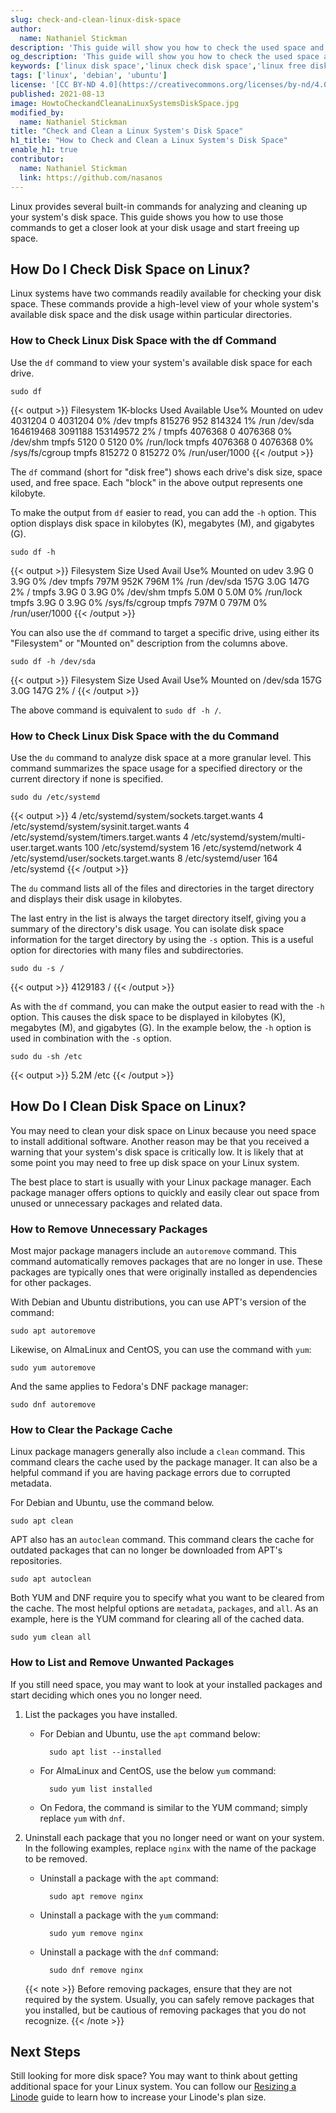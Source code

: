 ```yaml
---
slug: check-and-clean-linux-disk-space
author:
  name: Nathaniel Stickman
description: 'This guide will show you how to check the used space and free up additional disk space on your system by using the the Linux command line and the df and du commands.'
og_description: 'This guide will show you how to check the used space and free up additional disk space on your system by using the the Linux command line and the df and du commands.'
keywords: ['linux disk space','linux check disk space','linux free disk space']
tags: ['linux', 'debian', 'ubuntu']
license: '[CC BY-ND 4.0](https://creativecommons.org/licenses/by-nd/4.0)'
published: 2021-08-13
image: HowtoCheckandCleanaLinuxSystemsDiskSpace.jpg
modified_by:
  name: Nathaniel Stickman
title: "Check and Clean a Linux System's Disk Space"
h1_title: "How to Check and Clean a Linux System's Disk Space"
enable_h1: true
contributor:
  name: Nathaniel Stickman
  link: https://github.com/nasanos
---
```


Linux provides several built-in commands for analyzing and cleaning up your system's disk space. This guide shows you how to use those commands to get a closer look at your disk usage and start freeing up space.

## How Do I Check Disk Space on Linux?

Linux systems have two commands readily available for checking your disk space. These commands provide a high-level view of your whole system's available disk space and the disk usage within particular directories.

### How to Check Linux Disk Space with the df Command

Use the `df` command to view your system's available disk space for each drive.

    sudo df

{{< output >}}
Filesystem     1K-blocks    Used Available Use% Mounted on
udev             4031204       0   4031204   0% /dev
tmpfs             815276     952    814324   1% /run
/dev/sda       164619468 3091188 153149572   2% /
tmpfs            4076368       0   4076368   0% /dev/shm
tmpfs               5120       0      5120   0% /run/lock
tmpfs            4076368       0   4076368   0% /sys/fs/cgroup
tmpfs             815272       0    815272   0% /run/user/1000
{{< /output >}}

The `df` command (short for "disk free") shows each drive's disk size, space used, and free space. Each "block" in the above output represents one kilobyte.

To make the output from `df` easier to read, you can add the `-h` option. This option displays disk space in kilobytes (K), megabytes (M), and gigabytes (G).

    sudo df -h

{{< output >}}
Filesystem      Size  Used Avail Use% Mounted on
udev            3.9G     0  3.9G   0% /dev
tmpfs           797M  952K  796M   1% /run
/dev/sda        157G  3.0G  147G   2% /
tmpfs           3.9G     0  3.9G   0% /dev/shm
tmpfs           5.0M     0  5.0M   0% /run/lock
tmpfs           3.9G     0  3.9G   0% /sys/fs/cgroup
tmpfs           797M     0  797M   0% /run/user/1000
{{< /output >}}

You can also use the `df` command to target a specific drive, using either its "Filesystem" or "Mounted on" description from the columns above.

    sudo df -h /dev/sda

{{< output >}}
Filesystem      Size  Used Avail Use% Mounted on
/dev/sda        157G  3.0G  147G   2% /
{{< /output >}}

The above command is equivalent to `sudo df -h /`.

### How to Check Linux Disk Space with the du Command

Use the `du` command to analyze disk space at a more granular level. This command summarizes the space usage for a specified directory or the current directory if none is specified.

    sudo du /etc/systemd

{{< output >}}
4 /etc/systemd/system/sockets.target.wants
4 /etc/systemd/system/sysinit.target.wants
4 /etc/systemd/system/timers.target.wants
4 /etc/systemd/system/multi-user.target.wants
100 /etc/systemd/system
16 /etc/systemd/network
4 /etc/systemd/user/sockets.target.wants
8 /etc/systemd/user
164 /etc/systemd
{{< /output >}}

The `du` command lists all of the files and directories in the target directory and displays their disk usage in kilobytes.

The last entry in the list is always the target directory itself, giving you a summary of the directory's disk usage. You can isolate disk space information for the target directory by using the `-s` option. This is a useful option for directories with many files and subdirectories.

    sudo du -s /

{{< output >}}
4129183 /
{{< /output >}}

As with the `df` command, you can make the output easier to read with the `-h` option. This causes the disk space to be displayed in kilobytes (K), megabytes (M), and gigabytes (G). In the example below, the `-h` option is used in combination with the `-s` option.

    sudo du -sh /etc

{{< output >}}
5.2M /etc
{{< /output >}}

## How Do I Clean Disk Space on Linux?

You may need to clean your disk space on Linux because you need space to install additional software. Another reason may be that you received a warning that your system's disk space is critically low. It is likely that at some point you may need to free up disk space on your Linux system.

The best place to start is usually with your Linux package manager. Each package manager offers options to quickly and easily clear out space from unused or unnecessary packages and related data.

### How to Remove Unnecessary Packages

Most major package managers include an `autoremove` command. This command automatically removes packages that are no longer in use. These packages are typically ones that were originally installed as dependencies for other packages.

With Debian and Ubuntu distributions, you can use APT's version of the command:

    sudo apt autoremove

Likewise, on AlmaLinux and CentOS, you can use the command with `yum`:

    sudo yum autoremove

And the same applies to Fedora's DNF package manager:

    sudo dnf autoremove

### How to Clear the Package Cache

Linux package managers generally also include a `clean` command. This command clears the cache used by the package manager. It can also be a helpful command if you are having package errors due to corrupted metadata.

For Debian and Ubuntu, use the command below.

    sudo apt clean

APT also has an `autoclean` command. This command clears the cache for outdated packages that can no longer be downloaded from APT's repositories.

    sudo apt autoclean

Both YUM and DNF require you to specify what you want to be cleared from the cache. The most helpful options are `metadata`, `packages`, and `all`. As an example, here is the YUM command for clearing all of the cached data.

    sudo yum clean all

### How to List and Remove Unwanted Packages

If you still need space, you may want to look at your installed packages and start deciding which ones you no longer need.

1. List the packages you have installed.

    - For Debian and Ubuntu, use the `apt` command below:

            sudo apt list --installed

    - For AlmaLinux and CentOS, use the below `yum` command:

            sudo yum list installed

    - On Fedora, the command is similar to the YUM command; simply replace `yum` with `dnf`.

1. Uninstall each package that you no longer need or want on your system. In the following examples, replace `nginx` with the name of the package to be removed.

    - Uninstall a package with the `apt` command:

            sudo apt remove nginx

    - Uninstall a package with the `yum` command:

            sudo yum remove nginx

    - Uninstall a package with the `dnf` command:

            sudo dnf remove nginx

    {{< note >}}
Before removing packages, ensure that they are not required by the system. Usually, you can safely remove packages that you installed, but be cautious of removing packages that you do not recognize.
    {{< /note >}}

## Next Steps

Still looking for more disk space? You may want to think about getting additional space for your Linux system. You can follow our [Resizing a Linode](/docs/guides/resizing-a-linode/) guide to learn how to increase your Linode's plan size.
